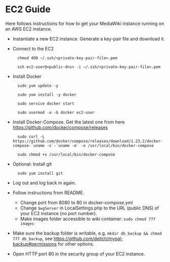# EC2 Guide
Here follows instructions for how to get your MediaWiki instance running on an AWS EC2 instance.

* Instantiate a new EC2 instance. Generate a key-pair file and download it.

* Connect to the EC2

        chmod 400 ~/.ssh/<private-key-pair-file>.pem

        ssh ec2-user@<public-dns> -i ~/.ssh/<private-key-pair-file>.pem

* Install Docker

        sudo yum update -y

        sudo yum install -y docker

        sudo service docker start

        sudo usermod -a -G docker ec2-user

* Install Docker-Compose. Get the latest one from here https://github.com/docker/compose/releases

        sudo curl -L https://github.com/docker/compose/releases/download/1.23.2/docker-compose-`uname -s`-`uname -m` -o /usr/local/bin/docker-compose

        sudo chmod +x /usr/local/bin/docker-compose

* Optional: Install git

        sudo yum install git

* Log out and log back in again.

* Follow instructions from README.
    * Change port from 8080 to 80 in docker-compose.yml
    * Change `$wgServer` in LocalSettings.php to the URL (public DNS) of your EC2 instance (no port number).
    * Make images folder accessible to wiki container: `sudo chmod 777 images`

* Make sure the backup folder is writable, e.g. `mkdir db_backup && chmod 777 db_backup`, see https://github.com/deitch/mysql-backup#permissions for other options.

* Open HTTP port 80 in the security group of your EC2 instance.
